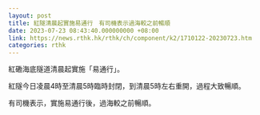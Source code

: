```yaml
---
layout: post
title: 紅隧清晨起實施易通行　有司機表示過海較之前暢順
date: 2023-07-23 08:43:40.000000000 +08:00
link: https://news.rthk.hk/rthk/ch/component/k2/1710122-20230723.htm
categories: rthk
---
```


紅磡海底隧道清晨起實施「易通行」。

紅隧今日凌晨4時至清晨5時臨時封閉，到清晨5時左右重開，過程大致暢順。

有司機表示，實施易通行後，過海較之前暢順。
